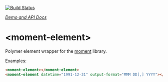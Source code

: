 [![Build Status](https://travis-ci.org/abdonrd/moment-element.svg?branch=master)](https://travis-ci.org/abdonrd/moment-element)

_[Demo and API Docs](https://abdonrd.github.io/moment-element/)_

# &lt;moment-element&gt;

Polymer element wrapper for the [moment](https://github.com/moment/moment) library.

Examples:

```html
<moment-element></moment-element>
<moment-element datetime="1991-12-31" output-format="MMM DD[,] YYYY"></moment-element>
```
